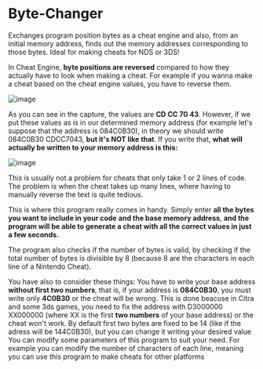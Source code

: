 # Byte-Changer
Exchanges program position bytes as a cheat engine and also, from an initial memory address, finds out the memory addresses corresponding to those bytes. Ideal for making cheats for NDS or 3DS!

In Cheat Engine, **byte positions are reversed** compared to how they actually have to look when making a cheat. For example if you wanna make a cheat based on the cheat engine values, you have to reverse them.

![image](https://github.com/user-attachments/assets/4a9b1823-380a-4991-94ec-4ea4f9d2e761)

As you can see in the capture, the values ​​are **CD CC 70 43**. However, if we put these values ​​as is in our determined memory address (for example let's suppose that the address is 084C0B30), in theory we should write 084C0B30 CDCC7043, **but it's NOT like that**. If you write that, **what will actually be written to your memory address is this:**

![image](https://github.com/user-attachments/assets/f8c3b2ed-b3ee-40b7-960f-9d4e2bad69a3)

This is usually not a problem for cheats that only take 1 or 2 lines of code. The problem is when the cheat takes up many lines, where having to manually reverse the text is quite tedious.

This is where this program really comes in handy. Simply enter **all the bytes you want to include in your code** **and the base memory address**, **and the program will be able to generate a cheat with all the correct values ​​in just a few seconds.**

The program also checks if the number of bytes is valid, by checking if the total number of bytes is divisible by 8 (because 8 are the characters in each line of a Nintendo Cheat).

You have also to consider these things:
  You have to write your base address **without first two numbers**, that is, if your address is **084C0B30**, you must write only **4C0B30** or the cheat will be wrong. This is done beacuse in Citra and some 3ds games, you need to fix the address with D3000000 XX000000 (where XX is the first **two numbers** of your base address) or the cheat won't work. By default first two bytes are fixed to be 14 (like if the adress will be 144C0B30), but you can change it writing your desired value </ol>
  You can modify some parameters of this program to suit your need. For example you can modify the number of characters of each line, meaning you can use this program to make cheats for other platforms


